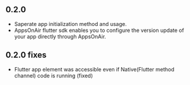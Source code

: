 ## 0.2.0
- Saperate app initialization method and usage.
- AppsOnAir flutter sdk enables you to configure the version update of your app directly through AppsOnAir.
## 0.2.0 fixes
- Flutter app element was accessible even if Native(Flutter method channel) code is running (fixed)


